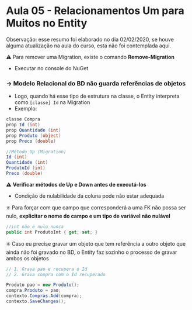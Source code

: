 # Aula 05 - Relacionamentos Um para Muitos no Entity

Observação: esse resumo foi elaborado no dia 02/02/2020, se houve alguma atualização na aula do curso, esta não foi contemplada aqui.

:warning: Para remover uma Migration, existe o comando **Remove-Migration**
* Executar no console do NuGet

### → Modelo Relacional do BD não guarda referências de objetos
* Logo, quando há esse tipo de estrutura na classe, o Entity interpreta como `[classe] Id` na Migration
* Exemplo:
```csharp
classe Compra
prop Id (int)
prop Quantidade (int)
prop Produto (object)
prop Preco (double)
```
```csharp
//Método Up (Migration)
Id (int)
Quantidade (int)
ProdutoId (int)
Preco (double)
```

:warning: **Verificar métodos de Up e Down antes de executá-los**
* Condição de nulabilidade da coluna pode não estar adequada

:eight_spoked_asterisk: Para forçar com que campo que corresponderá a uma FK não possa ser nulo, **explicitar o nome do campo e um tipo de variável não nulável**
```csharp
//int não é nulo nunca
public int ProdutoInt { get; set; }
```

:eight_spoked_asterisk: Caso eu precise gravar um objeto que tem referência a outro objeto que ainda não foi gravado no BD, o Entity faz sozinho o processo de gravar ambos os objetos
```csharp
// 1. Grava pao e recupera o Id
// 2. Grava compra com o Id recuperado

Produto pao = new Produto();
compra.Produto = pao;
contexto.Compras.Add(compra);
contexto.SaveChanges();
```

